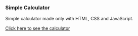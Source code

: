 ### Simple Calculator

Simple calculator made only with HTML, CSS and JavaScript.

[Click here to see the calculator](https://mateusesm.github.io/simple-calculator/)

